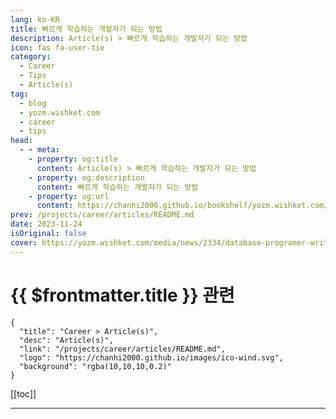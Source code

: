 ```yaml
---
lang: ko-KR
title: 빠르게 학습하는 개발자가 되는 방법
description: Article(s) > 빠르게 학습하는 개발자가 되는 방법
icon: fas fa-user-tie
category: 
  - Career
  - Tips
  - Article(s)
tag: 
  - blog
  - yozm.wishket.com
  - career
  - tips
head:
  - - meta:
    - property: og:title
      content: Article(s) > 빠르게 학습하는 개발자가 되는 방법
    - property: og:description
      content: 빠르게 학습하는 개발자가 되는 방법
    - property: og:url
      content: https://chanhi2000.github.io/bookshelf/yozm.wishket.com/2334.html
prev: /projects/career/articles/README.md
date: 2023-11-24
isOriginal: false
cover: https://yozm.wishket.com/media/news/2334/database-programer-writing-code-terminal-window-using-multiple-monitors-it-age_zByrnac.jpg
---
```


# {{ $frontmatter.title }} 관련

```component VPCard
{
  "title": "Career > Article(s)",
  "desc": "Article(s)",
  "link": "/projects/career/articles/README.md",
  "logo": "https://chanhi2000.github.io/images/ico-wind.svg",
  "background": "rgba(10,10,10,0.2)"
}
```

[[toc]]

---

<SiteInfo
  name="빠르게 학습하는 개발자가 되는 방법 | 요즘IT"
  desc="새로운 것을 배우는 것이 직업의 정수인 소프트웨어 개발자에게는 효과적으로 학습하는 방법을 아는 것이 매우 중요합니다. 새로운 언어, 프레임워크, 도구를 빠르게 익힐 수 있다면 다른 개발자보다 획기적으로 생산성을 높일 수 있죠. 이 글에서는 제가 학습하며 배운 것을 공유하고, 새로운 기술을 빠르게 습득하는 방법에 관해 설명하겠습니다."
  url="https://yozm.wishket.com/magazine/detail/2334/"
  logo="https://yozm.wishket.com/static/renewal/img/global/gnb_yozmit.svg"
  preview="https://yozm.wishket.com/media/news/2334/database-programer-writing-code-terminal-window-using-multiple-monitors-it-age_zByrnac.jpg"/>

<!-- TODO: 작성 -->

